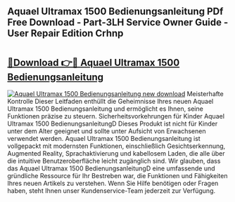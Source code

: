 ## Aquael Ultramax 1500 Bedienungsanleitung PDf Free Download - Part-3LH Service Owner Guide - User Repair Edition Crhnp

# <h2><a href="http://df3k1bs.blite.top/?on=Aquael+Ultramax+1500+Bedienungsanleitung">🔗Download 👉🔴 Aquael Ultramax 1500 Bedienungsanleitung</a></h2>

[![Aquael Ultramax 1500 Bedienungsanleitung new download](https://i.imgur.com/lujVjoI.png)](http://df3k1bs.blite.top/?on=Aquael+Ultramax+1500+Bedienungsanleitung)
Meisterhafte Kontrolle Dieser Leitfaden enthüllt die Geheimnisse Ihres neuen Aquael Ultramax 1500 Bedienungsanleitung und ermöglicht es Ihnen, seine Funktionen präzise zu steuern. Sicherheitsvorkehrungen für Kinder Aquael Ultramax 1500 BedienungsanleitungD Dieses Produkt ist nicht für Kinder unter dem Alter geeignet und sollte unter Aufsicht von Erwachsenen verwendet werden. Aquael Ultramax 1500 Bedienungsanleitung ist vollgepackt mit modernsten Funktionen, einschließlich Gesichtserkennung, Augmented Reality, Sprachaktivierung und kabellosem Laden, die alle über die intuitive Benutzeroberfläche leicht zugänglich sind. Wir glauben, dass das Aquael Ultramax 1500 BedienungsanleitungD eine umfassende und gründliche Ressource für Ihr Bestreben war, die Funktionen und Fähigkeiten Ihres neuen Artikels zu verstehen. Wenn Sie Hilfe benötigen oder Fragen haben, steht Ihnen unser Kundenservice-Team jederzeit zur Verfügung.
